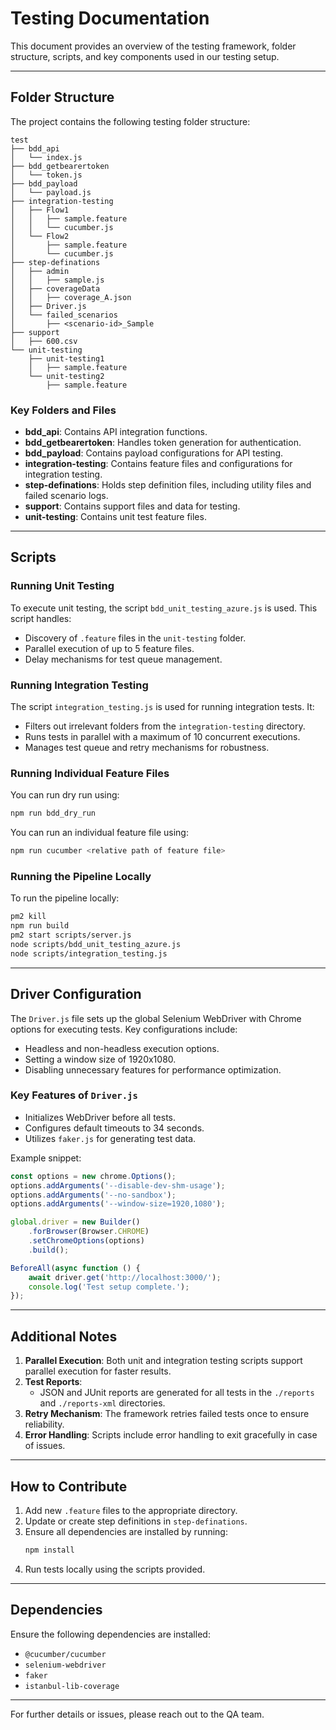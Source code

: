 # Testing Documentation

This document provides an overview of the testing framework, folder structure, scripts, and key components used in our testing setup.

---

## Folder Structure

The project contains the following testing folder structure:

```
test
├── bdd_api
│   └── index.js
├── bdd_getbearertoken
│   └── token.js
├── bdd_payload
│   └── payload.js
├── integration-testing
│   ├── Flow1
│   │   ├── sample.feature
│   │   └── cucumber.js
│   └── Flow2
│       ├── sample.feature
│       └── cucumber.js
├── step-definations
│   ├── admin
│   │   ├── sample.js
│   ├── coverageData
│   │   ├── coverage_A.json
│   ├── Driver.js
│   └── failed_scenarios
│       ├── <scenario-id>_Sample
├── support
│   ├── 600.csv
└── unit-testing
    ├── unit-testing1
    │   ├── sample.feature
    └── unit-testing2
        ├── sample.feature
```

### Key Folders and Files

- **bdd\_api**: Contains API integration functions.
- **bdd\_getbearertoken**: Handles token generation for authentication.
- **bdd\_payload**: Contains payload configurations for API testing.
- **integration-testing**: Contains feature files and configurations for integration testing.
- **step-definations**: Holds step definition files, including utility files and failed scenario logs.
- **support**: Contains support files and data for testing.
- **unit-testing**: Contains unit test feature files.

---

## Scripts

### Running Unit Testing

To execute unit testing, the script `bdd_unit_testing_azure.js` is used. This script handles:

- Discovery of `.feature` files in the `unit-testing` folder.
- Parallel execution of up to 5 feature files.
- Delay mechanisms for test queue management.

### Running Integration Testing

The script `integration_testing.js` is used for running integration tests. It:

- Filters out irrelevant folders from the `integration-testing` directory.
- Runs tests in parallel with a maximum of 10 concurrent executions.
- Manages test queue and retry mechanisms for robustness.

### Running Individual Feature Files

You can run dry run using:

```bash
npm run bdd_dry_run
```

You can run an individual feature file using:

```bash
npm run cucumber <relative path of feature file>
```

### Running the Pipeline Locally

To run the pipeline locally:

```bash
pm2 kill
npm run build
pm2 start scripts/server.js
node scripts/bdd_unit_testing_azure.js
node scripts/integration_testing.js
```

---

## Driver Configuration

The `Driver.js` file sets up the global Selenium WebDriver with Chrome options for executing tests. Key configurations include:

- Headless and non-headless execution options.
- Setting a window size of 1920x1080.
- Disabling unnecessary features for performance optimization.

### Key Features of `Driver.js`

- Initializes WebDriver before all tests.
- Configures default timeouts to 34 seconds.
- Utilizes `faker.js` for generating test data.

Example snippet:

```javascript
const options = new chrome.Options();
options.addArguments('--disable-dev-shm-usage');
options.addArguments('--no-sandbox');
options.addArguments('--window-size=1920,1080');

global.driver = new Builder()
    .forBrowser(Browser.CHROME)
    .setChromeOptions(options)
    .build();

BeforeAll(async function () {
    await driver.get('http://localhost:3000/');
    console.log('Test setup complete.');
});
```

---

## Additional Notes

1. **Parallel Execution**: Both unit and integration testing scripts support parallel execution for faster results.
2. **Test Reports**:
   - JSON and JUnit reports are generated for all tests in the `./reports` and `./reports-xml` directories.
3. **Retry Mechanism**: The framework retries failed tests once to ensure reliability.
4. **Error Handling**: Scripts include error handling to exit gracefully in case of issues.

---

## How to Contribute

1. Add new `.feature` files to the appropriate directory.
2. Update or create step definitions in `step-definations`.
3. Ensure all dependencies are installed by running:
   ```bash
   npm install
   ```
4. Run tests locally using the scripts provided.

---

## Dependencies

Ensure the following dependencies are installed:

- `@cucumber/cucumber`
- `selenium-webdriver`
- `faker`
- `istanbul-lib-coverage`

---

For further details or issues, please reach out to the QA team.